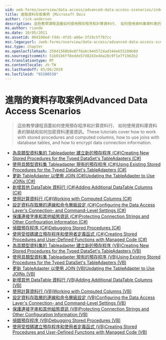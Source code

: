 ```yaml
---
uid: web-forms/overview/data-access/advanced-data-access-scenarios/index
title: 進階資料存取案例 |Microsoft Docs
author: rick-anderson
description: 這些教學課程涵蓋如何使用預存程序和計算資料行、 如何使用資料庫資料表的聯結和如何加密的資料連接資訊...
ms.author: riande
ms.date: 10/05/2011
ms.assetid: 00d198ed-fddc-4fd3-a86e-3f29c5f707cc
msc.legacyurl: /web-forms/overview/data-access/advanced-data-access-scenarios
msc.type: chapter
ms.openlocfilehash: 25041560b9e8ff0a8c944572dad344e655100b0d
ms.sourcegitcommit: 51b01b6ff8edde57d8243e4da28c9f1e7f1962b2
ms.translationtype: MT
ms.contentlocale: zh-TW
ms.lasthandoff: 05/06/2019
ms.locfileid: "65108538"
---
```

# <a name="advanced-data-access-scenarios"></a><span data-ttu-id="2433d-103">進階的資料存取案例</span><span class="sxs-lookup"><span data-stu-id="2433d-103">Advanced Data Access Scenarios</span></span>

> <span data-ttu-id="2433d-104">這些教學課程涵蓋如何使用預存程序和計算資料行、 如何使用資料庫資料表的聯結和如何加密資料連接資訊。</span><span class="sxs-lookup"><span data-stu-id="2433d-104">These tutorials cover how to work with stored procedures and computed columns, how to use joins with database tables, and how to encrypt data connection information.</span></span>

- [<span data-ttu-id="2433d-105">為具類型資料集的 Tableadapter 建立新的預存程序 (C#)</span><span class="sxs-lookup"><span data-stu-id="2433d-105">Creating New Stored Procedures for the Typed DataSet's TableAdapters (C#)</span></span>](creating-new-stored-procedures-for-the-typed-dataset-s-tableadapters-cs.md)
- [<span data-ttu-id="2433d-106">使用具類型資料集 Tableadapter 現有的預存程序 (C#)</span><span class="sxs-lookup"><span data-stu-id="2433d-106">Using Existing Stored Procedures for the Typed DataSet's TableAdapters (C#)</span></span>](using-existing-stored-procedures-for-the-typed-dataset-s-tableadapters-cs.md)
- [<span data-ttu-id="2433d-107">更新 TableAdapter 以使用 JOIN (C#)</span><span class="sxs-lookup"><span data-stu-id="2433d-107">Updating the TableAdapter to Use JOINs (C#)</span></span>](updating-the-tableadapter-to-use-joins-cs.md)
- [<span data-ttu-id="2433d-108">新增其他 DataTable 資料行 (C#)</span><span class="sxs-lookup"><span data-stu-id="2433d-108">Adding Additional DataTable Columns (C#)</span></span>](adding-additional-datatable-columns-cs.md)
- [<span data-ttu-id="2433d-109">使用計算資料行 (C#)</span><span class="sxs-lookup"><span data-stu-id="2433d-109">Working with Computed Columns (C#)</span></span>](working-with-computed-columns-cs.md)
- [<span data-ttu-id="2433d-110">設定資料存取層的連線和命令層級設定 (C#)</span><span class="sxs-lookup"><span data-stu-id="2433d-110">Configuring the Data Access Layer's Connection- and Command-Level Settings (C#)</span></span>](configuring-the-data-access-layer-s-connection-and-command-level-settings-cs.md)
- [<span data-ttu-id="2433d-111">保護連接字串和其他組態資訊 (C#)</span><span class="sxs-lookup"><span data-stu-id="2433d-111">Protecting Connection Strings and Other Configuration Information (C#)</span></span>](protecting-connection-strings-and-other-configuration-information-cs.md)
- [<span data-ttu-id="2433d-112">偵錯預存程序 (C#)</span><span class="sxs-lookup"><span data-stu-id="2433d-112">Debugging Stored Procedures (C#)</span></span>](debugging-stored-procedures-cs.md)
- [<span data-ttu-id="2433d-113">使用受控碼建立預存程序和使用者定義函式 (C#)</span><span class="sxs-lookup"><span data-stu-id="2433d-113">Creating Stored Procedures and User-Defined Functions with Managed Code (C#)</span></span>](creating-stored-procedures-and-user-defined-functions-with-managed-code-cs.md)
- [<span data-ttu-id="2433d-114">為具類型資料集的 Tableadapter 建立新的預存程序 (VB)</span><span class="sxs-lookup"><span data-stu-id="2433d-114">Creating New Stored Procedures for the Typed DataSet's TableAdapters (VB)</span></span>](creating-new-stored-procedures-for-the-typed-dataset-s-tableadapters-vb.md)
- [<span data-ttu-id="2433d-115">使用具類型資料集 Tableadapter 現有的預存程序 (VB)</span><span class="sxs-lookup"><span data-stu-id="2433d-115">Using Existing Stored Procedures for the Typed DataSet's TableAdapters (VB)</span></span>](using-existing-stored-procedures-for-the-typed-dataset-s-tableadapters-vb.md)
- [<span data-ttu-id="2433d-116">更新 TableAdapter 以使用 JOIN (VB)</span><span class="sxs-lookup"><span data-stu-id="2433d-116">Updating the TableAdapter to Use JOINs (VB)</span></span>](updating-the-tableadapter-to-use-joins-vb.md)
- [<span data-ttu-id="2433d-117">新增其他 DataTable 資料行 (VB)</span><span class="sxs-lookup"><span data-stu-id="2433d-117">Adding Additional DataTable Columns (VB)</span></span>](adding-additional-datatable-columns-vb.md)
- [<span data-ttu-id="2433d-118">使用計算資料行 (VB)</span><span class="sxs-lookup"><span data-stu-id="2433d-118">Working with Computed Columns (VB)</span></span>](working-with-computed-columns-vb.md)
- [<span data-ttu-id="2433d-119">設定資料存取層的連線和命令層級設定 (VB)</span><span class="sxs-lookup"><span data-stu-id="2433d-119">Configuring the Data Access Layer's Connection- and Command-Level Settings (VB)</span></span>](configuring-the-data-access-layer-s-connection-and-command-level-settings-vb.md)
- [<span data-ttu-id="2433d-120">保護連接字串和其他組態資訊 (VB)</span><span class="sxs-lookup"><span data-stu-id="2433d-120">Protecting Connection Strings and Other Configuration Information (VB)</span></span>](protecting-connection-strings-and-other-configuration-information-vb.md)
- [<span data-ttu-id="2433d-121">偵錯預存程序 (VB)</span><span class="sxs-lookup"><span data-stu-id="2433d-121">Debugging Stored Procedures (VB)</span></span>](debugging-stored-procedures-vb.md)
- [<span data-ttu-id="2433d-122">使用受控碼建立預存程序和使用者定義函式 (VB)</span><span class="sxs-lookup"><span data-stu-id="2433d-122">Creating Stored Procedures and User-Defined Functions with Managed Code (VB)</span></span>](creating-stored-procedures-and-user-defined-functions-with-managed-code-vb.md)
